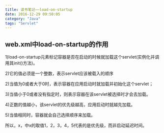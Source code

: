 ```yaml
---
title: 读书笔记——load-on-startup
date: 2016-12-29 09:50:05
category: "Java"
tags: "Servlet"
---
```


## web.xml中load-on-startup的作用

1)load-on-startup元素标记容器是否在启动的时候就加载这个servlet(实例化并调用其init()方法)。

2)它的值必须是一个整数，表示servlet应该被载入的顺序

2)当值为0或者大于0时，表示容器在应用启动时就加载并初始化这个servlet；

3)当值小于0或者没有指定时，则表示容器在该servlet被选择时才会去加载。

4)正数的值越小，该servlet的优先级越高，应用启动时就越先加载。

5)当值相同时，容器就会自己选择顺序来加载。

所以，<load-on-startup>x</load-on-startup>，中x的取值1，2，3，4，5代表的是优先级，而非启动延迟时间。

